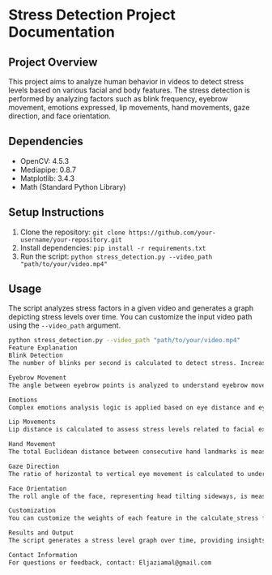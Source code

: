 # Stress Detection Project Documentation

## Project Overview

This project aims to analyze human behavior in videos to detect stress levels based on various facial and body features. The stress detection is performed by analyzing factors such as blink frequency, eyebrow movement, emotions expressed, lip movements, hand movements, gaze direction, and face orientation.

## Dependencies

- OpenCV: 4.5.3
- Mediapipe: 0.8.7
- Matplotlib: 3.4.3
- Math (Standard Python Library)

## Setup Instructions

1. Clone the repository: `git clone https://github.com/your-username/your-repository.git`
2. Install dependencies: `pip install -r requirements.txt`
3. Run the script: `python stress_detection.py --video_path "path/to/your/video.mp4"`

## Usage

The script analyzes stress factors in a given video and generates a graph depicting stress levels over time. You can customize the input video path using the `--video_path` argument.

```bash
python stress_detection.py --video_path "path/to/your/video.mp4"
Feature Explanation
Blink Detection
The number of blinks per second is calculated to detect stress. Increased blink rates might indicate stress.

Eyebrow Movement
The angle between eyebrow points is analyzed to understand eyebrow movements, which can contribute to stress detection.

Emotions
Complex emotions analysis logic is applied based on eye distance and eyebrow distance.

Lip Movements
Lip distance is calculated to assess stress levels related to facial expressions and lip movements.

Hand Movement
The total Euclidean distance between consecutive hand landmarks is measured to detect stress from hand movements.

Gaze Direction
The ratio of horizontal to vertical eye movement is calculated to understand gaze direction, contributing to stress detection.

Face Orientation
The roll angle of the face, representing head tilting sideways, is measured for stress analysis.

Customization
You can customize the weights of each feature in the calculate_stress function in the script.

Results and Output
The script generates a stress level graph over time, providing insights into the individual factors contributing to stress detection.

Contact Information
For questions or feedback, contact: Eljaziamal@gmail.com
